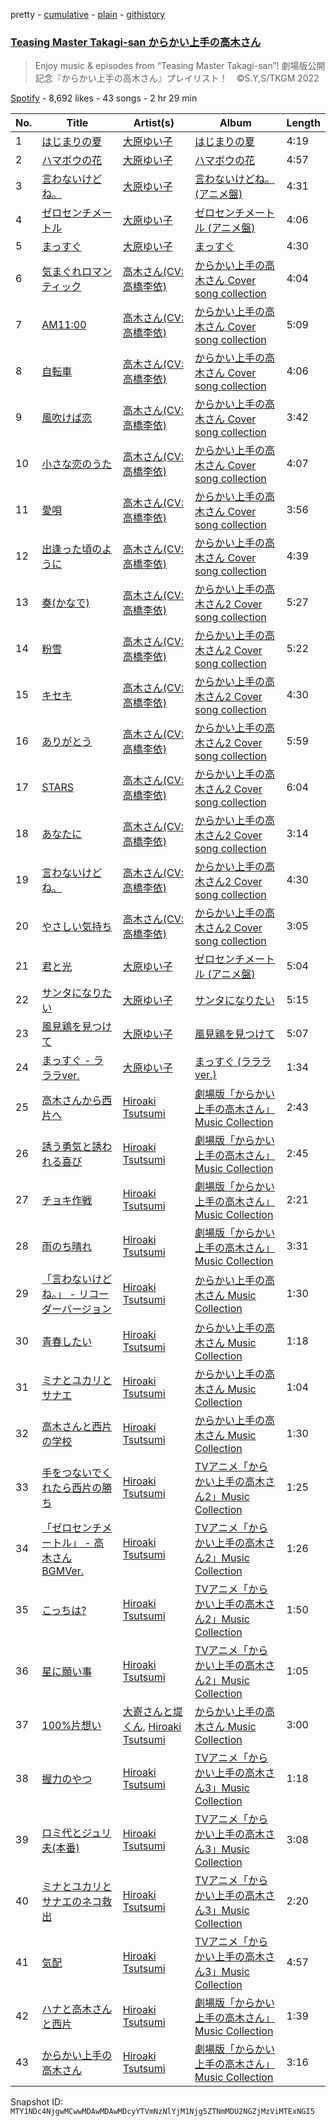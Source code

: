 pretty - [cumulative](/playlists/cumulative/37i9dQZF1DWTAZo89d5U6t.md) - [plain](/playlists/plain/37i9dQZF1DWTAZo89d5U6t) - [githistory](https://github.githistory.xyz/mackorone/spotify-playlist-archive/blob/main/playlists/plain/37i9dQZF1DWTAZo89d5U6t)

### [Teasing Master Takagi\-san からかい上手の高木さん](https://open.spotify.com/playlist/37i9dQZF1DWTAZo89d5U6t)

> Enjoy music & episodes from “Teasing Master Takagi\-san”! 劇場版公開記念『からかい上手の高木さん』プレイリスト！　©S.Y,S/TKGM 2022

[Spotify](https://open.spotify.com/user/spotify) - 8,692 likes - 43 songs - 2 hr 29 min

| No. | Title | Artist(s) | Album | Length |
|---|---|---|---|---|
| 1 | [はじまりの夏](https://open.spotify.com/track/4VaE6Cp8cVhuHyNkm4G3aV) | [大原ゆい子](https://open.spotify.com/artist/3FDDeKHEecoQUOBHCgExUy) | [はじまりの夏](https://open.spotify.com/album/1otLxro2YK1NXLtZWmKKQe) | 4:19 |
| 2 | [ハマボウの花](https://open.spotify.com/track/6Hr0IUGvPeFeZ90yB2g4KS) | [大原ゆい子](https://open.spotify.com/artist/3FDDeKHEecoQUOBHCgExUy) | [ハマボウの花](https://open.spotify.com/album/1LfiJLnf2tWsfXmcndyW0H) | 4:57 |
| 3 | [言わないけどね。](https://open.spotify.com/track/0rFf0Dy90reZN56WEQn0Mw) | [大原ゆい子](https://open.spotify.com/artist/3FDDeKHEecoQUOBHCgExUy) | [言わないけどね。 \(アニメ盤\)](https://open.spotify.com/album/6wnhOyC19bM3cMgiD2p2Ic) | 4:31 |
| 4 | [ゼロセンチメートル](https://open.spotify.com/track/57Rys1jLTXO8aRIbQzPNSj) | [大原ゆい子](https://open.spotify.com/artist/3FDDeKHEecoQUOBHCgExUy) | [ゼロセンチメートル \(アニメ盤\)](https://open.spotify.com/album/6McHWyYc2zOcMIz00mrr5z) | 4:06 |
| 5 | [まっすぐ](https://open.spotify.com/track/5m4PEhF3oHe4YCly9ZtiKj) | [大原ゆい子](https://open.spotify.com/artist/3FDDeKHEecoQUOBHCgExUy) | [まっすぐ](https://open.spotify.com/album/5Fc7AAzEbUixFoS0LtsBMd) | 4:30 |
| 6 | [気まぐれロマンティック](https://open.spotify.com/track/2ivTDMirJsFKznRukF1Dga) | [高木さん\(CV:高橋李依\)](https://open.spotify.com/artist/1R0fW14xdvdhRIJs7WPIGP) | [からかい上手の高木さん Cover song collection](https://open.spotify.com/album/6G6yyzmoEPUpacTNxTjnaO) | 4:04 |
| 7 | [AM11:00](https://open.spotify.com/track/6PlF1HEhy5uTlzNvFCqffE) | [高木さん\(CV:高橋李依\)](https://open.spotify.com/artist/1R0fW14xdvdhRIJs7WPIGP) | [からかい上手の高木さん Cover song collection](https://open.spotify.com/album/6G6yyzmoEPUpacTNxTjnaO) | 5:09 |
| 8 | [自転車](https://open.spotify.com/track/6EbAtSmKVUV394YVTz8E8K) | [高木さん\(CV:高橋李依\)](https://open.spotify.com/artist/1R0fW14xdvdhRIJs7WPIGP) | [からかい上手の高木さん Cover song collection](https://open.spotify.com/album/6G6yyzmoEPUpacTNxTjnaO) | 4:06 |
| 9 | [風吹けば恋](https://open.spotify.com/track/7j59Ah5wGFh0WwK1z2o1UX) | [高木さん\(CV:高橋李依\)](https://open.spotify.com/artist/1R0fW14xdvdhRIJs7WPIGP) | [からかい上手の高木さん Cover song collection](https://open.spotify.com/album/6G6yyzmoEPUpacTNxTjnaO) | 3:42 |
| 10 | [小さな恋のうた](https://open.spotify.com/track/3rysOpH29UDtPpv5W2pzWZ) | [高木さん\(CV:高橋李依\)](https://open.spotify.com/artist/1R0fW14xdvdhRIJs7WPIGP) | [からかい上手の高木さん Cover song collection](https://open.spotify.com/album/6G6yyzmoEPUpacTNxTjnaO) | 4:07 |
| 11 | [愛唄](https://open.spotify.com/track/00lHfj1GGwbJQJAQvYIojp) | [高木さん\(CV:高橋李依\)](https://open.spotify.com/artist/1R0fW14xdvdhRIJs7WPIGP) | [からかい上手の高木さん Cover song collection](https://open.spotify.com/album/6G6yyzmoEPUpacTNxTjnaO) | 3:56 |
| 12 | [出逢った頃のように](https://open.spotify.com/track/5q31zvZPavmxlIaNtiCqSm) | [高木さん\(CV:高橋李依\)](https://open.spotify.com/artist/1R0fW14xdvdhRIJs7WPIGP) | [からかい上手の高木さん Cover song collection](https://open.spotify.com/album/6G6yyzmoEPUpacTNxTjnaO) | 4:39 |
| 13 | [奏\(かなで\)](https://open.spotify.com/track/1Hg5Fia8ZH7Km2cDg9ooYb) | [高木さん\(CV:高橋李依\)](https://open.spotify.com/artist/1R0fW14xdvdhRIJs7WPIGP) | [からかい上手の高木さん2 Cover song collection](https://open.spotify.com/album/6ZkiAyyK8QnvWwIfTdhndY) | 5:27 |
| 14 | [粉雪](https://open.spotify.com/track/5p55h7Z2OBbDvwaxheKTr8) | [高木さん\(CV:高橋李依\)](https://open.spotify.com/artist/1R0fW14xdvdhRIJs7WPIGP) | [からかい上手の高木さん2 Cover song collection](https://open.spotify.com/album/6ZkiAyyK8QnvWwIfTdhndY) | 5:22 |
| 15 | [キセキ](https://open.spotify.com/track/26coSq3Zo1bjPlyFVgwc11) | [高木さん\(CV:高橋李依\)](https://open.spotify.com/artist/1R0fW14xdvdhRIJs7WPIGP) | [からかい上手の高木さん2 Cover song collection](https://open.spotify.com/album/6ZkiAyyK8QnvWwIfTdhndY) | 4:30 |
| 16 | [ありがとう](https://open.spotify.com/track/6vh4m5T5KMFxdKegDeXnm4) | [高木さん\(CV:高橋李依\)](https://open.spotify.com/artist/1R0fW14xdvdhRIJs7WPIGP) | [からかい上手の高木さん2 Cover song collection](https://open.spotify.com/album/6ZkiAyyK8QnvWwIfTdhndY) | 5:59 |
| 17 | [STARS](https://open.spotify.com/track/32ZtCx8LgMNbwLAsrKnssz) | [高木さん\(CV:高橋李依\)](https://open.spotify.com/artist/1R0fW14xdvdhRIJs7WPIGP) | [からかい上手の高木さん2 Cover song collection](https://open.spotify.com/album/6ZkiAyyK8QnvWwIfTdhndY) | 6:04 |
| 18 | [あなたに](https://open.spotify.com/track/0JxsibuxzDijNdlWTlMQ3v) | [高木さん\(CV:高橋李依\)](https://open.spotify.com/artist/1R0fW14xdvdhRIJs7WPIGP) | [からかい上手の高木さん2 Cover song collection](https://open.spotify.com/album/6ZkiAyyK8QnvWwIfTdhndY) | 3:14 |
| 19 | [言わないけどね。](https://open.spotify.com/track/0TYEBK9k4wLp2egnebgOc2) | [高木さん\(CV:高橋李依\)](https://open.spotify.com/artist/1R0fW14xdvdhRIJs7WPIGP) | [からかい上手の高木さん2 Cover song collection](https://open.spotify.com/album/6ZkiAyyK8QnvWwIfTdhndY) | 4:30 |
| 20 | [やさしい気持ち](https://open.spotify.com/track/5aaGjAEUGl8VkHnxEIoMWv) | [高木さん\(CV:高橋李依\)](https://open.spotify.com/artist/1R0fW14xdvdhRIJs7WPIGP) | [からかい上手の高木さん2 Cover song collection](https://open.spotify.com/album/6ZkiAyyK8QnvWwIfTdhndY) | 3:05 |
| 21 | [君と光](https://open.spotify.com/track/6GNO07hIKaFHReMmnRHQpo) | [大原ゆい子](https://open.spotify.com/artist/3FDDeKHEecoQUOBHCgExUy) | [ゼロセンチメートル \(アニメ盤\)](https://open.spotify.com/album/6McHWyYc2zOcMIz00mrr5z) | 5:04 |
| 22 | [サンタになりたい](https://open.spotify.com/track/6P9ZbYwrzOy4wpkVcvCirx) | [大原ゆい子](https://open.spotify.com/artist/3FDDeKHEecoQUOBHCgExUy) | [サンタになりたい](https://open.spotify.com/album/4wn67RjuMGLgCU8m73GmXA) | 5:15 |
| 23 | [風見鶏を見つけて](https://open.spotify.com/track/1D6gC3w9QMdYOXu2B9g2oE) | [大原ゆい子](https://open.spotify.com/artist/3FDDeKHEecoQUOBHCgExUy) | [風見鶏を見つけて](https://open.spotify.com/album/17ULC3MIHmbLWuOjcbTb1p) | 5:07 |
| 24 | [まっすぐ \- ラララver.](https://open.spotify.com/track/5fV4ZmidaZKFrEinff4QZE) | [大原ゆい子](https://open.spotify.com/artist/3FDDeKHEecoQUOBHCgExUy) | [まっすぐ \(ラララver.\)](https://open.spotify.com/album/5oTcqsAWAFds0nQfK7dha2) | 1:34 |
| 25 | [高木さんから西片へ](https://open.spotify.com/track/5FrCBRXgj0rcojx8eEVGrL) | [Hiroaki Tsutsumi](https://open.spotify.com/artist/4uXJgaCc1GtHWtFq8CmPmQ) | [劇場版「からかい上手の高木さん」Music Collection](https://open.spotify.com/album/3V0WZDH9H2lLq5GgAwJNdO) | 2:43 |
| 26 | [誘う勇気と誘われる喜び](https://open.spotify.com/track/1NvJoBAvQ8MycmmtOEC6Yg) | [Hiroaki Tsutsumi](https://open.spotify.com/artist/4uXJgaCc1GtHWtFq8CmPmQ) | [劇場版「からかい上手の高木さん」Music Collection](https://open.spotify.com/album/3V0WZDH9H2lLq5GgAwJNdO) | 2:45 |
| 27 | [チョキ作戦](https://open.spotify.com/track/4TYE8Zf3UaBDvoWQUcXP9u) | [Hiroaki Tsutsumi](https://open.spotify.com/artist/4uXJgaCc1GtHWtFq8CmPmQ) | [劇場版「からかい上手の高木さん」Music Collection](https://open.spotify.com/album/3V0WZDH9H2lLq5GgAwJNdO) | 2:21 |
| 28 | [雨のち晴れ](https://open.spotify.com/track/3CNQB19ERlfKgGt2StbAun) | [Hiroaki Tsutsumi](https://open.spotify.com/artist/4uXJgaCc1GtHWtFq8CmPmQ) | [劇場版「からかい上手の高木さん」Music Collection](https://open.spotify.com/album/3V0WZDH9H2lLq5GgAwJNdO) | 3:31 |
| 29 | [「言わないけどね。」 \- リコーダーバージョン](https://open.spotify.com/track/0Yakf6QJ28a9GvmeaZyyJN) | [Hiroaki Tsutsumi](https://open.spotify.com/artist/4uXJgaCc1GtHWtFq8CmPmQ) | [からかい上手の高木さん Music Collection](https://open.spotify.com/album/2jQkaKjHsrjfaxaKL9Kq8q) | 1:30 |
| 30 | [青春したい](https://open.spotify.com/track/33gkpY4vMAQTk3LwYj6A8e) | [Hiroaki Tsutsumi](https://open.spotify.com/artist/4uXJgaCc1GtHWtFq8CmPmQ) | [からかい上手の高木さん Music Collection](https://open.spotify.com/album/2jQkaKjHsrjfaxaKL9Kq8q) | 1:18 |
| 31 | [ミナとユカリとサナエ](https://open.spotify.com/track/2Ly3H3owLAkXbgi0m3ZgCu) | [Hiroaki Tsutsumi](https://open.spotify.com/artist/4uXJgaCc1GtHWtFq8CmPmQ) | [からかい上手の高木さん Music Collection](https://open.spotify.com/album/2jQkaKjHsrjfaxaKL9Kq8q) | 1:04 |
| 32 | [高木さんと西片の学校](https://open.spotify.com/track/4SEichjACxYuCPS73pnSyB) | [Hiroaki Tsutsumi](https://open.spotify.com/artist/4uXJgaCc1GtHWtFq8CmPmQ) | [からかい上手の高木さん Music Collection](https://open.spotify.com/album/2jQkaKjHsrjfaxaKL9Kq8q) | 1:30 |
| 33 | [手をつないでくれたら西片の勝ち](https://open.spotify.com/track/53W5tze48eZqVGWqhpEkoi) | [Hiroaki Tsutsumi](https://open.spotify.com/artist/4uXJgaCc1GtHWtFq8CmPmQ) | [TVアニメ「からかい上手の高木さん2」Music Collection](https://open.spotify.com/album/3hn37dAULrRJk0MAmEJno7) | 1:25 |
| 34 | [「ゼロセンチメートル」 \- 高木さんBGMVer.](https://open.spotify.com/track/0H0uSAI1jBsPyhKWe5VGQk) | [Hiroaki Tsutsumi](https://open.spotify.com/artist/4uXJgaCc1GtHWtFq8CmPmQ) | [TVアニメ「からかい上手の高木さん2」Music Collection](https://open.spotify.com/album/3hn37dAULrRJk0MAmEJno7) | 1:26 |
| 35 | [こっちは?](https://open.spotify.com/track/0nFa4HB48O8LQvh0HpL2LJ) | [Hiroaki Tsutsumi](https://open.spotify.com/artist/4uXJgaCc1GtHWtFq8CmPmQ) | [TVアニメ「からかい上手の高木さん2」Music Collection](https://open.spotify.com/album/3hn37dAULrRJk0MAmEJno7) | 1:50 |
| 36 | [星に願い事](https://open.spotify.com/track/2HNhzinp7E72wSa65zbqJj) | [Hiroaki Tsutsumi](https://open.spotify.com/artist/4uXJgaCc1GtHWtFq8CmPmQ) | [TVアニメ「からかい上手の高木さん2」Music Collection](https://open.spotify.com/album/3hn37dAULrRJk0MAmEJno7) | 1:05 |
| 37 | [100%片想い](https://open.spotify.com/track/1eEUnj9J16eDECS302oVaN) | [大嵜さんと堤くん](https://open.spotify.com/artist/3JBmymaW8UCQvf36PRE1Jn), [Hiroaki Tsutsumi](https://open.spotify.com/artist/4uXJgaCc1GtHWtFq8CmPmQ) | [からかい上手の高木さん Music Collection](https://open.spotify.com/album/2jQkaKjHsrjfaxaKL9Kq8q) | 3:00 |
| 38 | [握力のやつ](https://open.spotify.com/track/3F7eqtUVVAtrIi9PjpDPPa) | [Hiroaki Tsutsumi](https://open.spotify.com/artist/4uXJgaCc1GtHWtFq8CmPmQ) | [TVアニメ「からかい上手の高木さん3」Music Collection](https://open.spotify.com/album/055mAm94nzaNyYig1Luxrg) | 1:18 |
| 39 | [ロミ代とジュリ夫\(本番\)](https://open.spotify.com/track/6UVpYyBlTeUsq7OIZfemTy) | [Hiroaki Tsutsumi](https://open.spotify.com/artist/4uXJgaCc1GtHWtFq8CmPmQ) | [TVアニメ「からかい上手の高木さん3」Music Collection](https://open.spotify.com/album/055mAm94nzaNyYig1Luxrg) | 3:08 |
| 40 | [ミナとユカリとサナエのネコ救出](https://open.spotify.com/track/11z77tAmrlauznGIFhtOGF) | [Hiroaki Tsutsumi](https://open.spotify.com/artist/4uXJgaCc1GtHWtFq8CmPmQ) | [TVアニメ「からかい上手の高木さん3」Music Collection](https://open.spotify.com/album/055mAm94nzaNyYig1Luxrg) | 2:20 |
| 41 | [気配](https://open.spotify.com/track/1zzWpkMtdw5h2C6B7eU7Vl) | [Hiroaki Tsutsumi](https://open.spotify.com/artist/4uXJgaCc1GtHWtFq8CmPmQ) | [TVアニメ「からかい上手の高木さん3」Music Collection](https://open.spotify.com/album/055mAm94nzaNyYig1Luxrg) | 4:57 |
| 42 | [ハナと高木さんと西片](https://open.spotify.com/track/6xompzP6z5fvNTveqp0ujN) | [Hiroaki Tsutsumi](https://open.spotify.com/artist/4uXJgaCc1GtHWtFq8CmPmQ) | [劇場版「からかい上手の高木さん」Music Collection](https://open.spotify.com/album/3V0WZDH9H2lLq5GgAwJNdO) | 1:39 |
| 43 | [からかい上手の高木さん](https://open.spotify.com/track/4F6QMnvOcXkoNfdVpuP3u5) | [Hiroaki Tsutsumi](https://open.spotify.com/artist/4uXJgaCc1GtHWtFq8CmPmQ) | [劇場版「からかい上手の高木さん」Music Collection](https://open.spotify.com/album/3V0WZDH9H2lLq5GgAwJNdO) | 3:16 |

Snapshot ID: `MTY1NDc4NjgwMCwwMDAwMDAwMDcyYTVmNzNlYjM1Njg5ZTNmMDU2NGZjMzViMTExNGI5`
